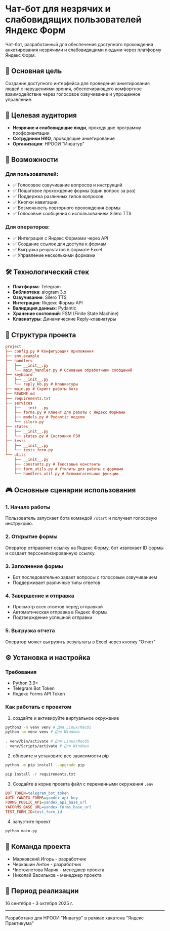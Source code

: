 # Чат-бот для незрячих и слабовидящих пользователей Яндекс Форм

Чат-бот, разработанный для обеспечения доступного прохождения анкетирования незрячими и слабовидящими людьми через платформу Яндекс Форм.

## 🎯 Основная цель

Создание доступного интерфейса для проведения анкетирования людей с нарушениями зрения, обеспечивающего комфортное взаимодействие через голосовое озвучивание и упрощенное управление.

## 👥 Целевая аудитория

- **Незрячие и слабовидящие люди**, проходящие программу профориентации
- **Сотрудники НКО**, проводящие анкетирование
- **Организация**: НРООИ "Инватур"

## 🚀 Возможности

### Для пользователей:
- ✅ Голосовое озвучивание вопросов и инструкций
- ✅ Пошаговое прохождение формы (один вопрос за раз)
- ✅ Поддержка различных типов вопросов.
- ✅ Кнопки навигации.
- ✅ Возможность повторного прохождения формы
- ✅ Голосовые сообщения с использованием Silero TTS

### Для операторов:
- ✅ Интеграция с Яндекс Формами через API
- ✅ Создание ссылок для доступа к формам
- ✅ Выгрузка результатов в формате Excel
- ✅ Управление несколькими формами

## 🛠 Технологический стек

- **Платформа**: Telegram
- **Библиотека**: aiogram 3.x
- **Озвучивание**: Silero TTS
- **Интеграция**: Яндекс Формы API
- **Валидация данных**: Pydantic
- **Хранение состояний**: FSM (Finite State Machine)
- **Клавиатуры**: Динамические Reply-клавиатуры

## 📁 Структура проекта

```ini
project
├── config.py # Конфигурация приложения
├── env.example
├── handlers
│   ├── __init__.py
│   └── main_handler.py # Основные обработчики сообщений
├── keyboard
│   ├── __init__.py
│   └── reply_kb.py # Клавиатуры
├── main.py # Скрипт работы бота
├── README.md
├── requirements.txt
├── services
│   ├── __init__.py
│   ├── forms.py # Клиент для работы с Яндекс Формами
│   ├── models.py # Pydantic модели
│   └── silero.py
├── states
│   ├── __init__.py
│   └── states.py # Состояния FSM
├── tests
│   ├── __init__.py
│   └── tests_form.py
└── utils
    ├── __init__.py
    ├── constants.py # Текстовые константы
    ├── form_utils.py # Утилиты для работы с формами
    └── handlers_util.py # Вспомогательные функции
```



## 🎮 Основные сценарии использования

### 1. Начало работы
Пользователь запускает бота командой `/start` и получает голосовую инструкцию.

### 2. Открытие формы
Оператор отправляет ссылку на Яндекс Форму, бот извлекает ID формы и создает персонализированную ссылку.

### 3. Заполнение формы
- Бот последовательно задает вопросы с голосовым озвучиванием
- Поддерживает различные типы ответов

### 4. Завершение и отправка
- Просмотр всех ответов перед отправкой
- Автоматическая отправка в Яндекс Формы
- Подтверждение успешной отправки

### 5. Выгрузка отчета
Оператор может выгрузить результаты в Excel через кнопку "Отчет"

## ⚙️ Установка и настройка

### Требования
- Python 3.9+
- Telegram Bot Token
- Яндекс Forms API Token

### Как работать с проектом

1. создайте и активируйте виртуальное окружение
```bash
python3 -m venv venv # Для Linux/MacOS
python -m venv venv # Для Windows
    
. venv/bin/activate # Для Linux/MacOS
. venv/Scripts/activate # Для Windows
```

2. обновите и установите все зависимости pip
```bash
python -m pip install --upgrade pip

pip install -r requirements.txt
```

3. Создайте в корне проекта файл с переменными окружения `.env`
```ini
BOT_TOKEN=telegram_bot_token
AUTH_YANDEX_FORMS=yandex_api_key
FORMS_PUBLIC_API=yandex_api_base_url
YAFORMS_BASE_URL=yandex_forms_base_url
TEST_FORM_ID=test_form_id
```

4. запустите проект
```bash
python main.py
```

## 👥 Команда проекта
- Марковский Игорь - разработчик
- Черкашин Антон - разработчик
- Чистоклетова Мария - менеджер проекта
- Николай Васильков - менеджер проекта


## 📅 Период реализации
16 сентября - 3 октября 2025 г.

---
Разработано для НРООИ "Инватур" в рамках хакатона "Яндекс Практикума"
